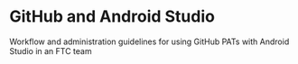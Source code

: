 # GitHub and Android Studio
Workflow and administration guidelines for using GitHub PATs with Android Studio in an FTC team
